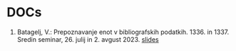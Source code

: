 # DOCs

1. Batagelj, V.: Prepoznavanje enot v bibliografskih podatkih. 1336. in 1337. Sredin seminar, 26. julij in 2. avgust 2023. [slides](sreda1336+7.pdf)
